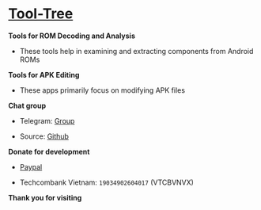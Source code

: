 # [Tool-Tree](https://zenlua.github.io/Tool-Tree)

**Tools for ROM Decoding and Analysis**

+ These tools help in examining and extracting components from Android ROMs

**Tools for APK Editing**

+ These apps primarily focus on modifying APK files

**Chat group**

+ Telegram: [Group](https://t.me/tooltree)

+ Source: [Github](https://github.com/Zenlua/Tool-Tree)

**Donate for development**

+ [Paypal](https://paypal.me/kakathic)
 
+ Techcombank Vietnam: `19034902604017` (VTCBVNVX)

**Thank you for visiting**

